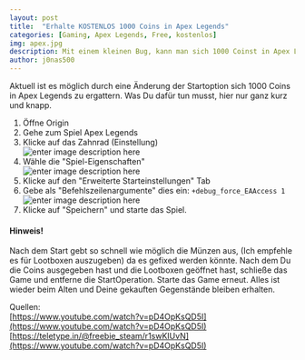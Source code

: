 ```yaml
---
layout: post
title:  "Erhalte KOSTENLOS 1000 Coins in Apex Legends"
categories: [Gaming, Apex Legends, Free, kostenlos]
img: apex.jpg
description: Mit einem kleinen Bug, kann man sich 1000 Coinst in Apex Legends holen
author: j0nas500
---
```



Aktuell ist es möglich durch eine Änderung der Startoption sich 1000 Coins in Apex Legends zu ergattern. Was Du dafür tun musst, hier nur ganz kurz und knapp.

1. Öffne Origin
2. Gehe zum Spiel Apex Legends
3. Klicke auf das Zahnrad (Einstellung)  
![enter image description here](https://jonas.mvbuddies.de/blog/images/apex1.PNG)
4. Wähle die "Spiel-Eigenschaften"  
![enter image description here](https://jonas.mvbuddies.de/blog/images/apex2.PNG)
5. Klicke auf den "Erweiterte Starteinstellungen" Tab
6. Gebe als "Befehlszeilenargumente" dies ein: ``+debug_force_EAAccess 1``  
![enter image description here](https://jonas.mvbuddies.de/blog/images/apex3.PNG)
7. Klicke auf "Speichern" und starte das Spiel.

<div class="alert alert-dismissible alert-warning">
  <h4>Hinweis!</h4>
  <p>Nach dem Start gebt so schnell wie möglich die Münzen aus,
  (Ich empfehle es für Lootboxen auszugeben) da es gefixed werden könnte.
  Nach dem Du die Coins ausgegeben hast und die Lootboxen geöffnet hast,
  schließe das Game und entferne die StartOperation. Starte das Game erneut.
  Alles ist wieder beim Alten und Deine gekauften Gegenstände bleiben erhalten.</p>
</div>


Quellen:  
[https://www.youtube.com/watch?v=pD4OpKsQD5I](https://www.youtube.com/watch?v=pD4OpKsQD5I)  
[https://teletype.in/@freebie_steam/r1swKIUvN](https://www.youtube.com/watch?v=pD4OpKsQD5I)
